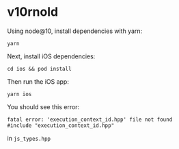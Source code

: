 # v10rnold

Using node@10, install dependencies with yarn:
```
yarn
```

Next, install iOS dependencies:

```
cd ios && pod install
```

Then run the iOS app:

```
yarn ios
```

You should see this error:

```
fatal error: 'execution_context_id.hpp' file not found
#include "execution_context_id.hpp"
```
in `js_types.hpp`